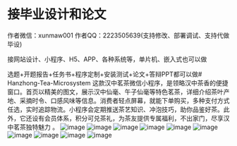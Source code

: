 # 接毕业设计和论文
作者微信：xunmaw001  作者QQ：2223505639(支持修改、部署调试、支持代做毕设)

接网站设计、小程序、H5、APP、各种系统等，单片机、嵌入式也可以做

选题+开题报告+任务书+程序定制+安装测试+论文+答辩PPT都可以做# Hanzhong-Tea-Microsystem
这款汉中茗茶微信小程序，是领略汉中茶香的便捷窗口。首页以精美的图文，展示汉中仙毫、午子仙毫等特色茗茶，详细介绍茶叶产地、采摘时令、口感风味等信息。消费者轻点屏幕，就能下单购买，多种支付方式任选，实时追踪物流。小程序会定期推送茶艺知识、冲泡技巧，助你品鉴好茶。此外，它还设有会员体系，积分可兑茶礼，为茶友提供专属福利，不出家门，尽享汉中茗茶独特魅力 。
![image](https://github.com/user-attachments/assets/f626e5e0-64d2-46c2-878f-43fbc4053d27)
![image](https://github.com/user-attachments/assets/2961bce9-32d8-4617-8718-ab633b94eb27)
![image](https://github.com/user-attachments/assets/c1ffe267-c6ce-4844-876f-acc2b61ec343)
![image](https://github.com/user-attachments/assets/473c0ddf-c8ad-43df-94bb-8492137357c3)
![image](https://github.com/user-attachments/assets/65d6350b-1368-46b1-915e-d4009a0112d3)
![image](https://github.com/user-attachments/assets/e9825675-8031-4d63-8331-c6cb5465fcdd)
![image](https://github.com/user-attachments/assets/8cd1fb0e-90d4-47f4-be04-16a70a8d493f)
![image](https://github.com/user-attachments/assets/2dc54122-564c-460e-b917-ce083553415b)
![image](https://github.com/user-attachments/assets/ca9acce1-1f2a-411c-8b84-158f2f394eaf)
![image](https://github.com/user-attachments/assets/3538e6ec-864c-4e2c-8cdd-b79750ec2546)
